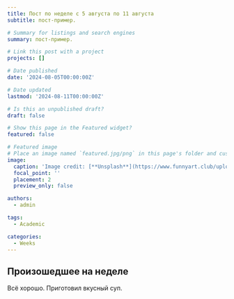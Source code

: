 ```yaml
---
title: Пост по неделе с 5 августа по 11 августа
subtitle: пост-пример.

# Summary for listings and search engines
summary: пост-пример.

# Link this post with a project
projects: []

# Date published
date: '2024-08-05T00:00:00Z'

# Date updated
lastmod: '2024-08-11T00:00:00Z'

# Is this an unpublished draft?
draft: false

# Show this page in the Featured widget?
featured: false

# Featured image
# Place an image named `featured.jpg/png` in this page's folder and customize its options here.
image:
  caption: 'Image credit: [**Unsplash**](https://www.funnyart.club/uploads/posts/2022-10/1666335577_34-www-funnyart-club-p-kartinki-ucheba-obrazovanie-krasivo-35.jpg)'
  focal_point: ''
  placement: 2
  preview_only: false

authors:
  - admin

tags:
  - Academic

categories:
  - Weeks
---
```


## Произошедшее на неделе

Всё хорошо. Приготовил вкусный суп.



